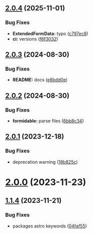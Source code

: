 ## [2.0.4](https://github.com/withastro-utils/utils/compare/@astro-utils/formidable@2.0.3...@astro-utils/formidable@2.0.4) (2025-11-01)


### Bug Fixes

* **ExtendedFormData:** typo ([c797ec8](https://github.com/withastro-utils/utils/commit/c797ec8f10a41927622640d4f04e06d7c2f97fe3))
* **ci:** versions ([f6f3032](https://github.com/withastro-utils/utils/commit/f6f3032d50b5dbe8d6b2f915fb2f62aab72a5c42))

## [2.0.3](https://github.com/withastro-utils/utils/compare/@astro-utils/formidable@2.0.2...@astro-utils/formidable@2.0.3) (2024-08-30)


### Bug Fixes

* **README:**  docs ([e8bdd0e](https://github.com/withastro-utils/utils/commit/e8bdd0e3d89932c555e57768719e43bec06584e6))

## [2.0.2](https://github.com/withastro-utils/utils/compare/@astro-utils/formidable@2.0.1...@astro-utils/formidable@2.0.2) (2024-08-30)


### Bug Fixes

* **formidable:** parse files ([6bb8c34](https://github.com/withastro-utils/utils/commit/6bb8c3414c47fbe86d071d18e5663f1e68917806))

## [2.0.1](https://github.com/withastro-utils/utils/compare/@astro-utils/formidable@2.0.0...@astro-utils/formidable@2.0.1) (2023-12-18)


### Bug Fixes

* deprecation warning ([18b825c](https://github.com/withastro-utils/utils/commit/18b825ce1c5786760f60c766bd6b060807f07ea2))

# [2.0.0](https://github.com/withastro-utils/utils/compare/@astro-utils/formidable@1.1.4...@astro-utils/formidable@2.0.0) (2023-11-23)

## [1.1.4](https://github.com/withastro-utils/utils/compare/@astro-utils/formidable@1.1.3...@astro-utils/formidable@1.1.4) (2023-11-21)


### Bug Fixes

* packages astro keywords ([04faf55](https://github.com/withastro-utils/utils/commit/04faf559ea1326936e137c2783894b2792cfa9af))
